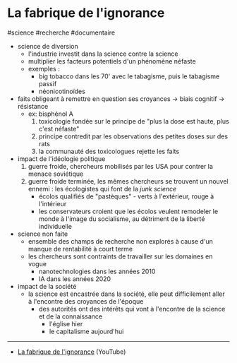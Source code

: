 # La fabrique de l'ignorance

#science #recherche #documentaire

- science de diversion
	- l'industrie investit dans la science contre la science
	- multiplier les facteurs potentiels d'un phénomène néfaste
	- exemples :
		- big tobacco dans les 70' avec le tabagisme, puis le tabagisme passif
		- néonicotinoïdes
- faits obligeant à remettre en question ses croyances -> biais cognitif -> résistance
	- ex: bisphénol A
		1. toxicologie fondée sur le principe de "plus la dose est haute, plus c'est néfaste"
		2. principe contredit par les observations des petites doses sur des rats
		3. la communauté des toxicologues rejette les faits
- impact de l'idéologie politique
	1. guerre froide, chercheurs mobilisés par les USA pour contrer la menace soviétique
	2. guerre froide terminée, les mêmes chercheurs se trouvent un nouvel ennemi : les écologistes qui font de la *junk science*
		- écolos qualifiés de "pastèques" - verts à l'extérieur, rouge à l'intérieur
		- les conservateurs croient que les écolos veulent remodeler le monde à l'image du socialisme, au détriment de la liberté individuelle
- science non faite
	- ensemble des champs de recherche non explorés à cause d'un manque de rentabilité à court terme
	- les chercheurs sont contraints de travailler sur les domaines en vogue
		- nanotechnologies dans les années 2010
		- IA dans les années 2020
- impact de la société
	- la science est encastrée dans la société, elle peut difficilement aller à l'encontre des croyances de l'époque
		- des autorités ont des intérêts qui vont à l'encontre de la science et de la connaissance
			- l'église hier
			- le capitalisme aujourd'hui

---

- [La fabrique de l'ignorance](https://youtu.be/6IGVqsnxCE0) (YouTube)
